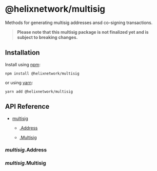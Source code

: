 # @helixnetwork/multisig

Methods for generating multisig addresses ansd co-signing transactions.

> **Please note that this multisig package is not finalized yet and is subject to breaking changes.**

## Installation

Install using [npm](https://www.npmjs.org/):
```
npm install @helixnetwork/multisig
```

or using [yarn](https://yarnpkg.com/):

```
yarn add @helixnetwork/multisig
```

## API Reference

    
* [multisig](#module_multisig)

    * [.Address](#module_multisig.Address)

    * [.Multisig](#module_multisig.Multisig)


<a name="module_multisig.Address"></a>

### *multisig*.Address
<a name="module_multisig.Multisig"></a>

### *multisig*.Multisig
